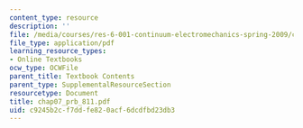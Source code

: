 ```yaml
---
content_type: resource
description: ''
file: /media/courses/res-6-001-continuum-electromechanics-spring-2009/c9245b2cf7ddfe820acf6dcdfbd23db3_chap07_prb_811.pdf
file_type: application/pdf
learning_resource_types:
- Online Textbooks
ocw_type: OCWFile
parent_title: Textbook Contents
parent_type: SupplementalResourceSection
resourcetype: Document
title: chap07_prb_811.pdf
uid: c9245b2c-f7dd-fe82-0acf-6dcdfbd23db3
---
```

